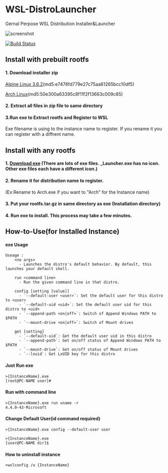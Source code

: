 # WSL-DistroLauncher
Gernal Perpose WSL Distribution Installer&Launcher


![screenshot](https://raw.githubusercontent.com/wiki/yuk7/WSL-DistroLauncher/img/Arch_Alpine_Ubuntu.png)

[![Build Status](https://travis-ci.org/yuk7/WSL-DistroLauncher.svg?branch=master)](https://travis-ci.org/yuk7/WSL-DistroLauncher)

## Install with prebuilt rootfs
#### 1. Download installer zip
[Alpine Linux 3.6.2](https://github.com/yuk7/WSL-DistroLauncher/releases/download/17112101/Alpine.zip)(md5:e7476fd779e27c75aa61265bcc10df5)

[Arch Linux](https://github.com/yuk7/WSL-DistroLauncher/releases/download/17112100/Arch.zip)(md5:50e300a63395c8f11f2f13663c009c85)

#### 2. Extract all files in zip file to same directory

#### 3.Run exe to Extract rootfs and Register to WSL
Exe filename is using to the instance name to register.
If you rename it you can register with a diffrent name.


## Install with any rootfs
#### 1. [Download exe](https://github.com/yuk7/WSL-DistroLauncher/releases/download/latest) (There are lots of exe files. _Launcher.exe has no icon. Other exe files each have a different icon.)
#### 2. Rename it for distribution name to register.
(Ex:Rename to Arch.exe if you want to "Arch" for the Instance name)
#### 3. Put your rootfs.tar.gz in same directory as exe (Installation directory)
#### 4. Run exe to install. This process may take a few minutes.


## How-to-Use(for Installed Instance)
#### exe Usage
```dos
Useage :
    <no args>
      - Launches the distro's default behavior. By default, this launches your default shell.

    run <command line>
      - Run the given command line in that distro.

    config [setting [value]]
      - `--default-user <user>`: Set the default user for this distro to <user>
      - `--default-uid <uid>`: Set the default user uid for this distro to <uid>
      - `--append-path <on|off>`: Switch of Append Windows PATH to $PATH
      - `--mount-drive <on|off>`: Switch of Mount drives

    get [setting]
      - `--default-uid`: Get the default user uid in this distro
      - `--append-path`: Get on/off status of Append Windows PATH to $PATH
      - `--mount-drive`: Get on/off status of Mount drives
      - `--lxuid`: Get LxUID key for this distro
```


#### Just Run exe
```dos
>{InstanceName}.exe
[root@PC-NAME user]#
```

#### Run with command line
```dos
>{InstanceName}.exe run uname -r
4.4.0-43-Microsoft

```

#### Change Default User(id command required)
```dos
>{InstanceName}.exe config --default-user user

>{InstanceName}.exe
[user@PC-NAME dir]$
```


#### How to uninstall instance
```dos
>wslconfig /u {InstanceName}

```
